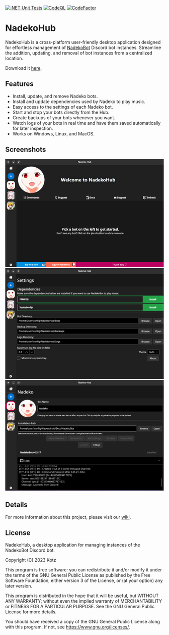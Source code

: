 [![.NET Unit Tests][.NET-Badge]][.NET-Url]
[![CodeQL][CodeQL-Badge]][CodeQL-Url]
[![CodeFactor][CodeFactor-Badge]][CodeFactor-Url]

# NadekoHub

NadekoHub is a cross-platform user-friendly desktop application designed for effortless management of [NadekoBot][NadekoWebsite] Discord bot instances. Streamline the addition, updating, and removal of bot instances from a centralized location.

Download it [here][NadekoHubReleases].

## Features

- Install, update, and remove Nadeko bots.
- Install and update dependencies used by Nadeko to play music.
- Easy access to the settings of each Nadeko bot.
- Start and stop your bots directly from the Hub.
- Create backups of your bots whenever you want.
- Watch logs of your bots in real time and have them saved automatically for later inspection.
- Works on Windows, Linux, and MacOS.

## Screenshots

![HomeView]
![ConfigView]
![BotConfigeView]

## Details

For more information about this project, please visit our [wiki][GithubWiki].

## License

NadekoHub, a desktop application for managing instances of the NadekoBot Discord bot.

Copyright (C) 2023  Kotz

This program is free software: you can redistribute it and/or modify
it under the terms of the GNU General Public License as published by
the Free Software Foundation, either version 3 of the License, or
(at your option) any later version.

This program is distributed in the hope that it will be useful,
but WITHOUT ANY WARRANTY; without even the implied warranty of
MERCHANTABILITY or FITNESS FOR A PARTICULAR PURPOSE.  See the
GNU General Public License for more details.

You should have received a copy of the GNU General Public License
along with this program.  If not, see <https://www.gnu.org/licenses/>.

[NadekoWebsite]: https://nadeko.bot/
[HomeView]: ./.github/readme_assets/nadekohub_home.png
[ConfigView]: ./.github/readme_assets/nadekohub_config.png
[BotConfigeView]: ./.github/readme_assets/nadekohub_botconfig.png
[GithubWiki]: ../../wiki
[NadekoHubReleases]: ../../releases/latest
[CodeFactor-Url]: https://www.codefactor.io/repository/github/kaoticz/nadekohub/overview/main
[CodeFactor-Badge]: https://www.codefactor.io/repository/github/kaoticz/nadekohub/badge/main
[.NET-Url]: ../../actions/workflows/dotnet.yml
[.NET-Badge]: ../../actions/workflows/dotnet.yml/badge.svg
[CodeQL-Url]: ../../actions/workflows/codeql.yml
[CodeQL-Badge]: ../../actions/workflows/codeql.yml/badge.svg